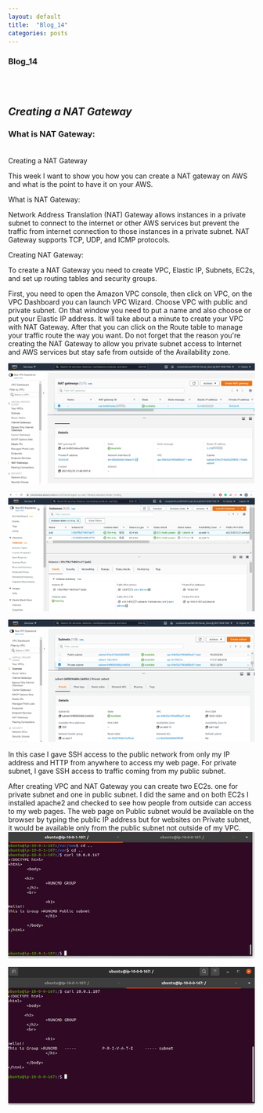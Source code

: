 ```yaml
---
layout: default
title:  "Blog_14"
categories: posts
---
```


### Blog_14
<br><br>


## *Creating a NAT Gateway*<br>


### What is NAT Gateway:<br><br>


Creating a NAT Gateway

This week I want to show you how you can create a NAT gateway on AWS and what is the point to have it on your AWS.

What is NAT Gateway:

Network Address Translation (NAT) Gateway allows instances in a private subnet to connect to the internet or other AWS services but prevent the traffic from internet connection to those instances in a private subnet.
NAT Gateway supports TCP, UDP, and ICMP protocols.

Creating NAT Gateway:

To create a NAT Gateway you need to create VPC, Elastic IP, Subnets, EC2s, and set up routing tables and security groups.
  
First, you need to open the Amazon VPC console, then click on VPC, on the VPC Dashboard you can launch VPC Wizard.
Choose VPC with public and private subnet. On that window you need to put a name and also choose or put your Elastic IP address.
It will take about a minute to create your VPC with NAT Gateway. After that you can click on the Route table to manage your traffic route the way you want.
Do not forget that the reason you're creating the NAT Gateway to allow you private subnet access to Internet and AWS services but stay safe from outside of the Availability zone. 

![image](https://raw.githubusercontent.com/sevakZ/sevakZ.github.io/master/docs/_image/blog14-1.jpg)<br>

![image](https://raw.githubusercontent.com/sevakZ/sevakZ.github.io/master/docs/_image/blog14-2.jpg)<br>

![image](https://raw.githubusercontent.com/sevakZ/sevakZ.github.io/master/docs/_image/blog14-3.jpg)<br>


In this case I gave SSH access to the public network from only my IP address and HTTP from anywhere to access my web page.
For private subnet, I gave SSH access to traffic coming from my public subnet.




After creating VPC and NAT Gateway you can create two EC2s. one for private subnet and one in public subnet. I did the same and on both EC2s I installed apache2 and checked to see how people from outside can access to my web pages.
The web page on Public subnet would be available on the browser by typing the public IP address but for websites on Private subnet, it would be available only from the public subnet not outside of my VPC.
![image](https://raw.githubusercontent.com/sevakZ/sevakZ.github.io/master/docs/_image/blog14-4.jpg)<br>

![image](https://raw.githubusercontent.com/sevakZ/sevakZ.github.io/master/docs/_image/blog14-5.jpg)<br>
